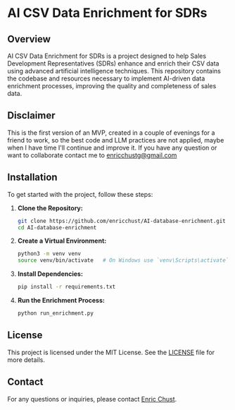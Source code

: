 # AI CSV Data Enrichment for SDRs

## Overview
AI CSV Data Enrichment for SDRs is a project designed to help Sales Development Representatives (SDRs) enhance and enrich their CSV data using advanced artificial intelligence techniques. This repository contains the codebase and resources necessary to implement AI-driven data enrichment processes, improving the quality and completeness of sales data.

## Disclaimer
This is the first version of an MVP, created in a couple of evenings for a friend to work, so the best code and LLM practices are not applied, maybe when I have time I'll continue and improve it. If you have any question or want to collaborate contact me to enricchustg@gmail.com

## Installation
To get started with the project, follow these steps:

1. **Clone the Repository:**
    ```bash
    git clone https://github.com/enricchust/AI-database-enrichment.git
    cd AI-database-enrichment
    ```

2. **Create a Virtual Environment:**
    ```bash
    python3 -m venv venv
    source venv/bin/activate   # On Windows use `venv\Scripts\activate`
    ```

3. **Install Dependencies:**
    ```bash
    pip install -r requirements.txt
    ```

3. **Run the Enrichment Process:**
    ```bash
    python run_enrichment.py
    ```

## License
This project is licensed under the MIT License. See the [LICENSE](LICENSE) file for more details.

## Contact
For any questions or inquiries, please contact [Enric Chust](mailto:your-email@example.com).
